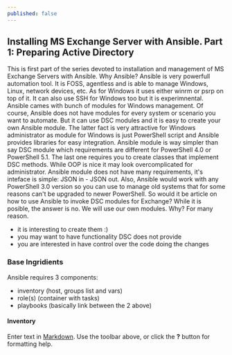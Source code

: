 ```yaml
---
published: false
---
```

## Installing MS Exchange Server with Ansible. Part 1: Preparing Active Directory

This is first part of the series devoted to installation and management of MS Exchange Servers with Ansible. 
Why Ansible?
Ansible is very powerfull automation tool. It is FOSS, agentless and is able to manage Windows, Linux, network devices, etc. 
As for Windows it uses either winrm or psrp on top of it. It can also use SSH for Windows too but it is experimnental. 
Ansible cames with bunch of modules for Windows management. Of course, Ansible does not have modules for every system or scenario you want to automate. 
But it can use DSC modules and it is easy to create your own Ansible module. 
The latter fact is very attractive for Windows administrator as module for Windows is just PowerShell script  and Ansible provides libraries for easy integration.
Ansible module is way simpler than say DSC module which requirements are different for PowerShell 4.0 or PowerShell 5.1. The last one requires you to create classes that implement DSC methods. While OOP is nice it may look overcomplicated for administrator. 
Ansible module does not have many requirements, it's inteface is simple: JSON in - JSON out. Also, Ansible would work with any PowerShell 3.0 version so you can use to manage old systems that for some reasons can't be upgraded to newer PowerShell. 
So would it be article on how to use Ansible to invoke DSC modules for Exchange? 
While it is posible, the answer is no. We  will use our own modules. 
Why? For many reason. 
* it is interesting to create them :)
* you may want to have functionality DSC does not provide
* you are interested in have control over the code doing the changes

### Base Ingridients
 
Ansible requires 3 components:
* inventory  (host, groups list and vars)
* role(s) (container with tasks)
* playbooks (basically link between the 2 above)

#### Inventory


Enter text in [Markdown](http://daringfireball.net/projects/markdown/). Use the toolbar above, or click the **?** button for formatting help.

